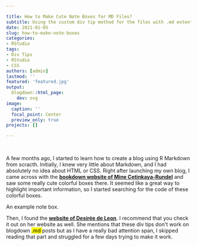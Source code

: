 ```yaml
---

title: How to Make Cute Note Boxes for MD Files?
subtitle: Using the custom div tip method for the files with .md extention.
date: 2021-01-05
slug: how-to-make-note-boxes
categories:
- RStudio
tags:
- Div Tips
- RStudio
- CSS
authors: [admin]
lastmod: ''
featured: 'featured.jpg'
output:
  blogdown::html_page:
    dev: svg
image:
  caption: ''
  focal_point: Center
  preview_only: true
projects: []

---
```


&nbsp;


A few months ago, I started to learn how to create a blog using R Markdown from scracth. Initially, I knew very little about Markdown, and I had absolutely no idea about HTML or CSS. Right after launching my own blog, I came across with the [**bookdown website of Mine Çetinkaya-Rundel**](https://datasciencebox.org/hello-world.html) and saw some really cute colorful boxes there. It seemed like a great way to highlight important information, so I started searching for the code of these colorful boxes.



<style>
div.yellow {
    background-image: url("note.png");
}
</style>

<div class = "yellow">
An example note box.
</div>

Then, I found the [**website of Desirée de Leon**](https://desiree.rbind.io/post/2019/making-tip-boxes-with-bookdown-and-rmarkdown/). I recommend that you check it out on her website as well. She mentions that these div tips don't work on blogdown <mark> .md </mark> posts but as I have a really bad attention span, I skipped reading that part and struggled for a few days trying to make it work.
